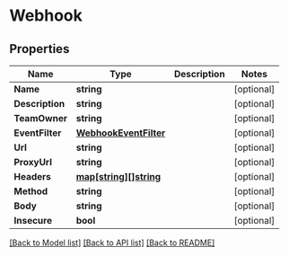 # Webhook

## Properties

Name | Type | Description | Notes
------------ | ------------- | ------------- | -------------
**Name** | **string** |  | [optional] 
**Description** | **string** |  | [optional] 
**TeamOwner** | **string** |  | [optional] 
**EventFilter** | [**WebhookEventFilter**](WebhookEventFilter.md) |  | [optional] 
**Url** | **string** |  | [optional] 
**ProxyUrl** | **string** |  | [optional] 
**Headers** | [**map[string][]string**](array.md) |  | [optional] 
**Method** | **string** |  | [optional] 
**Body** | **string** |  | [optional] 
**Insecure** | **bool** |  | [optional] 

[[Back to Model list]](../README.md#documentation-for-models) [[Back to API list]](../README.md#documentation-for-api-endpoints) [[Back to README]](../README.md)


